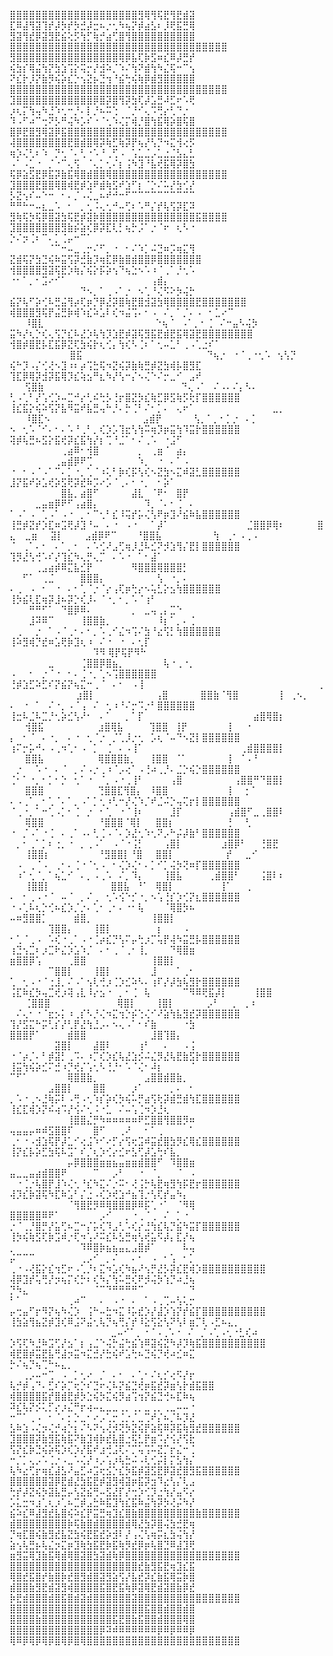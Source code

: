 ⣿⣿⣿⣿⣿⣿⣿⣿⣿⣿⣿⣿⣿⣿⣿⣿⣿⣿⣿⣿⣻⢿⢻⢯⣟⢻⣟⣾⣽ ⣏⠿⣼⢻⣽⢹⡞⡼⡳⡞⡳⣚⡼⣒⠦⡐⢂⠳⢦⡝⡾⣴⣣⠆⡸⢟⣯⣛⢿ ⣻⣽⢻⣞⡿⣽⣻⣟⣮⢕⡫⢳⡋⢷⡚⣴⢋⣿⢻⣿⣿⣿⣿⣿⣿⣿⣿⣿⣿ ⣿⣿⣿⣿⣿⣿⣿⣿⣿⣿⣿⣿⣿⣿⣿⣿⣿⣿⣿⣿⣿⣿⣿⣿⣿⣿⣿⣿⣿⣿⣿⣿⣿⣿
⣻⣿⣿⣿⣿⣿⣿⣿⣿⣿⣿⣿⣿⣿⣿⣿⣿⢿⡿⣧⢏⡷⣫⠶⣎⠿⡼⣛⡞ ⢮⣳⡎⢿⣬⢳⡝⣳⣱⢩⡕⢭⡒⡜⣺⠵⡈⠱⠌⢳⠝⣾⢳⠳⣌⢯⠒⠉⢢ ⠝⣎⡗⡸⡝⣷⡻⢮⡵⣎⡑⢢⣝⡦⣙⢲⠘⣮⢓⢮⢷⡿⣾⣻⣿⣿⣿⣿⣿ ⣿⣿⣿⣿⣿⣿⣿⣿⣿⣿⣿⣿⣿⣿⣿⣿⣿⣿⣿⣿⣿⣿⣿⣿⣿⣿⣿⣿⣿⣿⣿⣿⣿⣿
⣹⣿⣿⣿⣿⣿⣿⣿⣿⣿⣿⣿⣿⡿⣿⡽⣿⢻⡽⣳⢏⡼⣡⣛⠼⣋⠖⠡⢟ ⡰⢆⡍⢳⢤⠳⣘⠱⢂⠒⡘⠄⡇⡘⠦⠭⢑⠀⠈⡘⠊⢄⠩⢛⡔⢃⠙⡐⠀ ⠹⠠⠋⠴⠉⢒⠝⡣⠛⢬⠳⡡⠎⠐⠈⢂⠱⢌⡍⢾⡘⣿⢳⣯⢿⡵⣿⢯⣿ ⣿⡿⣟⣿⣻⢿⣽⡿⣯⣿⣿⣿⣿⣿⣿⣿⣿⣿⣿⣿⣿⣿⣿⣿⣿⣿⣿⣿⣿⣿⣿⣿⣿⣿
⢼⣿⣿⣿⣿⣿⣿⣿⣿⣟⣿⣾⣿⢿⡽⢷⣋⢷⡽⡟⢦⡜⢣⡙⠲⣍⢺⢔⡫ ⢶⡱⢌⢃⠆⠱⠀⡙⢂⠈⠄⢃⠐⠡⠘⢀⢋⠠⠀⢡⣁⣈⡠⣁⣐⣈⣣⣄⣃ ⠠⠁⠠⣁⠐⠀⡈⠐⠉⢄⢫⠀⠈⢄⡁⢂⠌⡆⢨⠳⣹⠘⣧⢞⣯⢿⡽⣿⣳ ⢯⡿⣵⣫⣟⡿⣯⡽⣷⣯⢿⣿⣾⣿⣿⢿⣿⣿⣿⣿⣿⣿⣿⣿⣿⣿⣿⣿⣿⣿⣿⣿⣿⣿
⣹⣿⣿⣿⣟⣿⣿⢿⣿⢾⣟⡾⣱⠟⣾⢷⣫⠞⣱⠋⡆⠈⡑⠌⠥⡜⣳⢊⡜ ⡣⣝⢢⠎⠤⠑⠒⠀⠂⠄⡈⠠⢌⣀⠦⠞⠚⠒⠋⠉⠉⠉⠉⠉⠉⠉⠉⠉⠉ ⠛⠛⠓⠒⠤⣆⣀⠡⠀⠂⠀⡀⢂⠨⢄⢂⠚⠤⢋⠆⠡⠛⡌⡞⢧⢫⡽⣏⠽ ⣻⢷⢯⡳⢯⡿⣿⣽⣳⢯⣟⡾⣽⡷⣿⣿⣿⣿⣿⣿⣿⣿⣿⣿⣿⣿⣿⣿⣿⣯⣿⣿⣿⣿
⣹⣿⣿⣿⣿⣿⣿⣿⣻⣷⡮⣵⢎⡿⡽⣏⢇⡃⢦⡓⡨⠁⡐⠈⠖⠀⢆⠣⠐ ⡑⠌⡲⢈⠆⠉⠄⡁⢈⡤⠒⠉⠁⠀⠀⠀⠀⠀⠀⠀⠀⠀⠀⠀⠀⠀⠀⠀⠀⠀⠀⠀⠀⠀⠀⠀⠀ ⠀⠀⠀⠀⠀⠀⠈⠉⠒⠤⣀⢀⡒⠌⠋⡀⠐⠀⠂⠌⠱⡁⠬⣙⠶⡩⢶⣍⢻ ⣝⣾⢯⡝⣳⣙⢮⠷⣭⢫⡽⣚⣷⡹⢶⣏⡿⣷⣿⣾⣿⣿⡿⣿⣿⣿⣿⣿⣿⣿
⢺⣿⣿⣿⣿⣻⣽⢯⣟⡱⢷⡌⢮⡕⡯⡵⢢⠙⢦⣑⠢⠡⠰⠈⢀⠁⡘⢂⠡ ⠐⠂⠁⡀⠂⣩⠔⠊⠁⠀⠀⠀⠀⠀⠀⠀⠀⠀⠀⠀⠀⠀⢠⣾⡄⠀⠀⠀⠀ ⠀⠀⠀⠀⠀⠀⠀⠀⠀⠀⠀⠙⠢⡀⠁⢀⠠⠁⡐⠀⠢⢁⠘⢌⠫⠕⡳⢬⡓ ⣮⡝⢧⠋⡵⢊⠧⣛⣬⢻⡴⢏⡶⡙⡿⣜⡽⣿⢷⣟⣿⣺⣽⣳⢿⣿⣿⣿⣿⣟⣿⣿⣿⣿⣿⣿⣿
⢾⣿⣿⣿⣻⢯⡟⣬⣛⡷⢾⠱⣎⠵⣡⠇⢎⠲⣬⢩⠄⠂⠠⠀⠌⡀⠁⡈⠄⠠⠀⠂⣁⠔⠉⠀⠀⠀⠀⠀⠀⠀⠀⠀⠀⠀⠀⠀⠀⠀ ⠀⠸⣿⣇⠀⠀⠀⠀ ⠀⠀⠀⠀⠀⠀⠀⠀⠀⠀⠀⠀⠀⠑⢦⠈⠀⠠⠁⡀⠂⢈⠀⠌⠒⣤⠣⢬⡳ ⣭⠳⡜⢆⡑⢎⢄⢫⡙⣎⠧⣜⡱⢧⢳⡹⣱⣟⡾⣽⢯⣻⣯⣟⣾⣟⣯⢿⣽⣟⣿⣿⣿⣿⣿⣿⣿⣿
⢺⣿⡾⣿⣟⡧⣏⣯⡿⣝⢏⣳⢮⡗⢆⢊⡄⢳⢎⠣⢈⠆⠁⢂⠤⣁⠃⢀⠠⢁⣐⠎⠁⠀⠀⠀⠀⠀⠀⠀⠀⠀⠀⠀⠀⠀⠀⠀⠀⠀⠀⠀⠀⠀⠀⠀ ⠀⠀⣿⣯⠀⠀⠀⠀ ⠀⠀⠀⠀⠀⠀⠀⠀⠀⠀⠀⠀⠀⠀⠀⠙⢦⡐⠀⠐⠈⢀⠐⢂⠡⠀⢢⢣⡙ ⢮⠓⡹⠠⡌⢊⢜⠢⣹⠰⠆⡴⢩⣓⢯⠲⣝⢮⡽⣷⢷⣛⡾⣝⣳⢾⡧⣿⣻⣏
⢹⣏⡿⢿⡽⣺⡽⣯⢿⡹⣎⢵⣢⠛⣆⠳⡜⢣⠒⡌⠢⢌⠑⠌⡒⣀⠊⠀⣠⠞⠀⠀⠀⠀⠀⠀⠀⠀⠀⠀⠀⠀⠀⠀⠀⠀⠀⠀⠀⠀ ⠀⢫⣿⣷⠀⠀⠀⠀ ⠀⠀⠀⠀⠀⠀⠀⠀⠀⠀⠀⠀⠀⠀⠀⠀⠀⠙⢄⠠⠁⠀⠌⠠⠄⠌⡄⠣⠄ ⢃⠠⢁⠃⡜⢡⢊⡱⠤⣉⠚⡔⢃⠮⢓⡣⢘⡖⣿⣝⡳⣎⢷⣋⡿⣫⢷⡫⢗⡏⣿⣿⣿⣿⣿⣿
⢸⣎⣯⡕⢮⠵⢫⡝⣧⠻⣭⠞⣧⣛⢤⠓⡘⠄⡓⢈⠃⠌⠂⡁⠄⠀⢄⠖⠁⠀⠀⠀⠀⠀⠀⠀⠀⠀⠀⠀⠀⣀⡀⠀⠀⠀⠀⠀⠀⠀ ⠀⠸⣿⣏⠢⠀⠀⠀ ⠀⠀⠀⠀⠀⠀⠀⠀⠀⠀⠀⣠⣾⡟⠀⠀⠀⠀⠀⢣⡀⠁⡀⠂⡁⡐⠀⠄⡁ ⠢⠀⢂⠡⠈⠊⠄⠂⠄⠡⠘⢀⠃⡀⢎⡱⡡⢹⣖⢣⢳⠭⢶⡹⡶⣭⢳⠹⣭⡗⣿⣿⣿⣿⣿⣿
⢽⡾⢧⣛⠦⣫⡕⣯⢞⡽⣎⣯⢳⡜⡆⢉⠘⣈⠁⠂⠌⢀⠡⠀⠐⣨⠋⠀⠀ ⠀⠀⠀⠀⠀⠀⠀⠀⢀⣴⠿⠂⢺⣿⠀⠀⠀⠀⠀⠀⡀⠀⢀⣶⠈⠀⣴⡄⠀ ⠀⠀⠀⠀⠀⠀⠀⢀⣤⣾⡿⠟⢉⠀⠀⠀⠀⠀⠀⠀⠱⡀⠀⠐⠀⠄⠁⠠⠀ ⠐⠀⠂⠠⠈⠠⠁⠉⠄⡁⠐⡀⢁⠈⠰⢅⠃⡷⢎⡯⢣⢎⠢⣝⣳⠢⣍⠾⣽⣃⣿⣿⣿⣿⣿⣿
⣸⡝⣯⠞⡵⣡⢞⡵⣫⢟⡽⣞⠷⡩⠔⡡⠈⢀⠄⠂⠐⡀⠀⠂⡵⠁⠀⠀⠀ ⠀⠀⠀⠀⠀⠀⠀⠀⣿⣧⡀⣴⣿⠋⠀⠀⠀⠀⠀⣼⣇⠀⠈⠟⠂⠀⣿⡟⠀ ⠀⠀⠀⠀⣀⣤⣶⡿⠟⠋⢠⣴⣿⡄⠀⠀⠀⠀⠀⠀⠀⠹⡀⠈⠄⠂⢈⠀⠄ ⠁⠠⠁⠠⠀⢁⠠⠁⠠⠐⠀⡀⠂⠉⢂⠃⣎⠸⢭⡞⡥⢌⢣⠟⡶⣹⠜⣮⠷⣧⣿⣿⣿⣿⣿⣿
⢸⣛⡾⣝⡞⡱⣏⠶⣩⢟⡼⣹⠘⠤⠀⠄⠐⠀⠠⠐⠀⠀⠁⡼⠁⠀⠀⠀⠀⠀⠀⠀⠀⠀⠀⠀⠀⣈⣿⣿⡿⢿⠆⠀⠀⠀⠀⠀⣿⣄ ⠀⣀⣶⠀⠀⣽⡇⠀ ⠀⠀⣠⣾⡿⠟⠉⠀⠀⠀⠘⣿⣿⣧⠀⠀⠀⠀⠀⠀⠀⠀⢳⠀⢀⠂⠠⢀⠠ ⠈⠀⢀⠁⠄⠂⠀⠄⠁⡀⠂⠀⠄⠡⢊⠜⣠⢋⢶⡸⣘⠧⣊⠝⡺⣱⢻⡌⣟⡇⣿⣿⣿⣿⣿⣿
⢹⡻⣜⢣⢚⠡⠎⡜⢹⣎⠳⢄⡛⢄⡉⠀⠄⠡⠐⠀⠁⠂⣼⠁⠀⠀⠀⠀⠀ ⠀⠀⠀⠀⢀⣠⣴⡾⠿⣍⣧⣊⡟⠀⠀⠀⠀⠀⠀⠻⣿⣿⣿⢿⣿⣿⣿⡃⠀ ⠀⠀⠋⠁⠀⢀⣈⠀⠀⠀⠀⣿⣿⣿⡄⠀⠀⠀⠀⠀⠀⠀⠀⢣⠀⠐⡀⠄⠀ ⠄⢀⠀⠠⠀⠂⠀⠐⠀⠄⠂⢁⠈⡐⠈⡔⢠⢏⡶⢓⡔⠢⢥⣃⡕⣢⢳⣿⣿⣿⣿⣿⣿
⢸⡳⣮⢇⣏⢶⡽⣸⠦⡽⡑⢎⡸⠄⠈⠐⡀⠂⡀⠡⠈⢰⠃⠀⠀⠀⠀⠀⠀ ⠀⠀⠀⠛⠛⠋⠁⠀⠙⣿⡿⠿⠄⠀⠀⠀⠀⠀⠀⡀⠀⣀⢤⢀⡄⣉⠑⠀⠀ ⠀⠀⠀⣸⠽⠿⠉⠀⠀⠀⠀⢸⣿⣿⣷⡀⠀⠀⠀⠀⠀⠀⠀⠸⡆⠁⡀⠄⢈ ⠀⢀⠀⠀⡐⠀⠁⠠⠈⢀⠂⠄⠂⡀⠡⢀⠊⣌⠲⢩⠌⣳⠘⣔⢫⡃⢳⣿⣿⣿⣿⣿⣿
⢸⠵⣻⢾⡙⣞⠶⣡⢟⡷⣹⢆⠰⠀⠌⠐⠀⠐⠀⠄⢂⡏⠀⠀⠀⠀⠀⠀⠀⠀⠀⠀⠀⠀⠀⠀⠀⠀⠀⠀⠀⠀⠀⠀⠀⠀⠀⠀⠀⠀⠀⠀⠀⠀⠀⠀⠀⠀⠀⠀⠀⠀⠹⠻ ⢿⡟⢯⡟⠻⠓⠀⠀ ⠀⠀⠀⠀⠀⠀⣀⠀⠀⠀⠀⢈⣿⣿⡿⣿⣦⡀⠀⠀⠀⠀⠀⠀⢧⠐⢀⠐⡀ ⠠⠀⠀⠂⠀⡐⠈⠐⠀⠂⠄⢈⠐⡀⢁⠢⢩⣿⣿⣿⣿⣿⣿
⢘⡾⣱⣋⠵⣋⠎⡝⣮⡝⢦⣍⠒⢀⠈⠀⠄⠂⠀⠠⢸⠀⠀⠀⠀⠀⠀⠀⠀⠀⠀⠀⠀⠀⠀⠀⠀⠀⠀⠀⠀⠀⠀⠀⠀⠀⠀⠀⢀⠀⠀⠀⠀⠀⠀⠀⠀⠀ ⠀⣰⣿⡇⠀⠀⠀⠀ ⠀⠀⠀⠀⠀⢠⣿⠀⠀⠀⠀⠀⣿⣿⣷⠈⢻⣿⠀⠀⠀⠀⠀⠀⢸⠀⢀⠢⡀ ⠄⠀⠐⠀⠁⠀⠌⠐⡀⠠⠈⢠⠀⠌⠀⢂⠰⠘⠌⡒⠩⡐⠃⣿⣿⣿⣿⣿⣿
⢸⣒⠧⣈⠧⣉⡘⢂⡵⣊⢣⠜⠂⠀⠄⠁⠀⠀⡀⠁⡏⠀⠀⠀⠀⠀⠀⠀⠀⠀⠀⠀⠀⠀⠀⠀⠀⠀⣴⣿⢿⣿⡆⠀⠀⠀⠀⠀⠀⠀ ⠀⢺⣿⣯⠀⠀⠀⠀ ⠀⠀⠀⠀⣰⣿⢿⣧⠀⠀⠀⠀⢹⣿⣿⠀⢸⡟⠀⠀⠀⠀⠀⠀⢸⠀⠀⠐⠀ ⡄⠀⠂⠈⠀⠄⠐⡀⠀⠄⠐⠀⢂⠈⡐⠀⡈⢁⡸⡐⢂⠀⡡⢆⠈⠤⠙⠢⣝⡇⣿⣿⣿⣿⣿⣿
⢰⠍⡒⡥⠚⠄⠠⢀⠲⢁⠂⠠⠀⡁⠀⢈⠀⠄⠠⢸⠁⠀⠀⠀⠀⠀⠀⠀⠀⠀⠀⠀⠀⠀⠀⠀⢀⣾⣿⣿⣿⣿⡇⠀⠀⠀⠀⠀⠀⠀ ⠀⣿⣿⣧⠀⠀⠀⠀ ⠀⠀⠀⠀⢿⣿⣿⣿⣷⡀⠀⠀⢸⣿⣿⠀⠈⠁⠀⠀⠀⠀⠀⠀⢸⠀⠈⠠⠘ ⠀⡐⠀⠀⠡⠐⠀⠄⠈⠀⡀⠌⠠⡐⢀⠰⠈⡠⢔⠁⠠⢘⠴⢀⡘⠄⣈⡑⢮⡑⣿⣿⣿⣿⣿⣿
⢈⠂⠁⠐⡀⠂⡁⠂⡑⠀⢂⠁⠐⠀⠈⡀⠠⠐⢀⢸⠃⠀⠀⠀⠀⢠⣿⠀⠀⠀⠀⠀⠀⠀⠀⢠⣿⣿⠛⠙⣿⣿⡇⠀⠀⠀⠀⠀⠀⠀ ⠀⣿⣿⣿⠀⠀⠀⠀ ⠀⠀⠀⠀⢙⣿⣿⣏⢻⣿⡄⠀⠸⣿⣿⠀⠀⠀⠀⠀⠀⠀⠀⠀⢸⠀⠀⡂⠁ ⠄⠠⢀⠁⡀⠂⢁⠈⠄⠁⡀⠠⠁⡁⢂⠰⢃⠒⡜⢌⠱⡈⠞⣈⠬⡑⢤⢍⡖⡇⣿⣿⣿⣿⣿⣿
⠈⢀⠐⡀⠁⠒⢁⠠⡁⠂⢈⠀⡐⠀⠂⢁⠀⠐⠈⢸⠆⠀⠀⠀⠀⣸⡏⠀⠀⠀⠀⠀⠀⠀⢠⣾⣿⠋⣀⢀⣿⣿⠇⠀⠀⠀⠀⠀⠀⠀ ⠀⢿⣿⣿⠀⠀⠀⠀ ⠀⠀⠀⠀⠘⣿⣿⣿⠈⢿⡇⠀⠀⣿⣿⡆⠀⠀⠀⠀⠀⠀⠀⠀⢘⠀⠀⢃⠀ ⠐⠀⡈⠠⠁⠐⢈⠀⠄⢀⠁⠠⠄⢃⢈⠠⠈⠄⡱⣜⢂⠱⢂⠝⡠⠓⡬⡼⣷⠃⣿⣿⣿⣿⣿⣿
⠀⡀⠂⢀⠁⡁⠆⢐⡀⠐⠀⡀⢀⠠⠁⠀⠠⠈⠐⢨⡃⠀⠀⠀⢠⣿⡇⠀⠀⠀⠀⠀⠀⣰⣿⡿⠃⠀⠀⢘⣿⣟⠀⠀⠀⠀⠀⠀⠀⠀ ⠀⢸⣿⣿⡆⠀⠀⠀ ⠀⠀⠀⠀⠘⣻⣿⣿⡇⠘⣿⠀⠀⣿⣿⡇⠀⠀⠀⠀⠀⠀⠀⠀⡞⠀⠀⣀⠊ ⠀⠠⠀⢀⠈⠠⠀⢀⠂⠄⢈⠐⠈⢂⠠⠀⠂⢌⡱⢌⠂⠄⡁⠊⡁⢬⡳⢝⠶⡏⣿⣿⣿⣿⣿⣿
⠀⠰⠁⢂⠈⡀⠁⢦⣁⠊⠀⠄⡀⠠⢀⠡⠀⠌⡀⠹⡄⠀⠀⠀⢸⣿⣧⠀⠀⠀⠀⢀⣾⣿⣿⠃⠀⠀⠀⢨⣿⠇⠆⠀⠀⠀⠀⠀⠀⠀ ⠀⢸⣿⣿⡇⠀⠀⠀ ⠀⠀⠀⠀⠀⠀⣿⣿⣧⠀⠘⠁⠀⢿⣿⡇⠀⠀⠀⠀⠀⠀⠀⢸⠁⠀⠀⢀⠀ ⠄⠀⠂⢀⠠⠐⠈⠀⠤⠈⠀⡀⠌⢀⠀⢂⠡⢪⠑⡊⠐⡀⠢⢡⢘⡎⡱⢊⡝⣆⣿⣿⣿⣿⣿⣿
⠐⠠⢁⠧⢆⡑⢊⠦⣎⡱⡈⡐⠄⢁⠂⢀⠂⠄⠐⠂⢧⠀⠀⠀⠈⢿⣿⡳⠦ ⠤⠶⣻⣿⣿⡁⠀⠀⠀⠀⣾⣿⡀⠀⠀⠀⠀⠀⠀⠀⠀⠀⢸⣿⣿⡇⠀⠀⠀ ⠀⠀⠀⠀⠀⠀⢹⣿⣿⡄⠀⠀⠀⢸⣿⡇⠀⠀⠀⠀⠀⠀⠀⡆⠀⠀⠀⠠⠀ ⠂⢁⠈⢀⠠⠀⠡⢎⠐⢀⠁⠠⠐⢈⡴⣎⡙⢣⠍⡤⢓⡰⡉⢥⡟⢼⠳⣭⣛⡧⣿⣿⣿⣿⣿⣿
⢰⣙⢢⣉⠆⡰⣉⠗⣌⡱⣡⠱⡈⠀⠄⠂⢀⠈⢀⠂⢸⡀⠀⠀⠀⠙⢿⣿⣶ ⣶⣿⣿⡿⢡⠀⠀⠀⠀⢀⣿⣿⠀⠀⠀⠀⠀⠀⠀⠀⠀⠀⢸⣿⣿⡇⠀⠀⠀ ⠀⠀⠀⠀⠀⠀⠉⣿⣿⡇⠀⠀⠀⢸⣿⡇⠀⠀⠀⠀⠀⠀⣸⠀⠀⠀⠁⢀⠂ ⢁⠀⢂⠠⠐⠈⢐⣸⡀⠌⠠⠁⢢⢇⢚⡰⢈⡱⣊⠵⠣⠄⢰⠏⡜⡼⣳⢧⣻⡗⣿⣿⣿⣿⣿⣿
⢨⣏⠷⣎⡳⢤⣉⢞⡰⢽⢠⣇⠸⡔⣢⠐⠀⡀⠂⢈⠀⢧⠀⠀⠀⠀⠀⠉⠻⠿⢟⣯⡼⡇⠀⠀⠀⠀⢸⣿⣿⠀⠀⠀⠀⠀⠀⠀⠀⠀ ⠀⢈⣿⣿⣿⠀⠀⠀ ⠀⠀⠀⠀⠀⠀⠀⢿⣿⡇⠀⠀⠀⢸⣿⡇⠀⠀⠀⠀⠀⡠⠃⠀⠀⡀⠀⡀⠆ ⠀⠌⢄⠂⠐⠈⣖⡢⡅⠰⢀⡎⠣⡘⢌⠲⣍⢲⡑⡮⢑⢌⠊⠜⣵⢳⣧⣻⣞⡽⣿⣿⣿⣿⣿⣿
⢹⡜⣫⣍⠓⡭⢃⡎⡜⢃⡟⣜⢳⣘⡠⠄⠢⢄⠠⠁⠂⠎⣷⠀⠀⠀⠀⠐⣳ ⣿⣿⣿⡟⠁⠀⠀⠀⠀⣾⣿⣿⠀⠀⠀⠀⠀⠀⠀⠀⠀⠀⣸⣿⢹⣿⡄⠀⠀ ⠀⠀⠀⠀⠀⠀⠀⣽⣿⡇⠀⠀⠀⣼⣿⠇⠀⠀⠀⠀⢰⠃⠀⠀⠄⠀⠀⠠⢨ ⠐⠈⡴⡈⠄⠃⡾⣽⡃⢀⠩⠄⠰⡉⢎⡱⣎⢧⣜⣱⡪⠬⣌⡻⣜⢧⣟⣷⣫⡗⣿⣿⣿⣿⣿⣿
⢸⣭⢳⢮⡵⣊⠍⣚⠰⡙⢞⡌⢡⢂⠣⢘⡘⠂⠡⠈⢌⠂⠼⡆⠀⠀⠀⠀⠈ ⠉⠋⠁⠀⠀⠀⠀⠀⠀⢿⣿⣿⣷⡀⠀⠀⠀⠀⠀⠀⠀⣠⣿⣿⣾⣿⣷⡀⠀ ⠀⠀⠀⠀⠀⠀⣠⣿⣿⡇⠀⠀⠀⣿⣿⠀⠀⠀⠀⡰⠁⠀⠀⠀⠀⡀⠄⠀⠂ ⡀⠡⠐⢀⠢⣘⢷⡭⠇⠠⢛⠠⢂⠱⡎⡵⢎⡳⢮⠥⡛⣴⢫⢗⡽⣾⣛⣾⢳⣏⣿⣿⣿⣿⣿⣿
⢸⣎⣏⢾⡱⡝⠮⢴⠩⡜⢪⠌⢂⠨⠐⣁⠀⠌⠤⢡⢈⠲⡱⣘⢆⠀⠀⠀⠀ ⠀⠀⠀⠀⠀⠀⠀⠀⠀⢸⣿⣿⣌⡛⠳⠶⠶⠶⠶⠶⠟⣋⣿⣿⢻⣿⣿⡻⠶ ⢤⣤⣤⡤⠶⠾⣫⣿⣿⠏⠀⠀⠀⣿⠋⠀⠀⢀⠜⠀⠀⠂⠁⢀⠀⠀⠀⠀⠁ ⢀⠂⠐⠠⣺⣱⢯⡟⡼⣁⠊⢔⣨⠱⠊⠔⡋⡔⢫⢖⣩⠾⣭⣞⣿⣳⡻⣎⢿⣎⣿⣿⣿⣿⣿⣿
⢸⡝⣎⡧⡵⣋⣳⢯⠧⣩⠁⠎⡈⢆⡱⢊⡔⣊⠖⣣⢋⡼⣡⢓⠎⣧⡀⠀⠀ ⠀⠀⠀⠀⠀⠀⠀⠀⠀⡤⡿⣿⣿⣿⣶⣶⣦⣤⣶⣶⣾⣿⣿⠋⠀⠹⣿⣿⣶ ⣤⣀⣀⣤⣴⣾⣿⣿⠟⠀⠀⠀⠀⠉⠀⠀⡠⠃⠀⠀⠐⠀⠈⡀⠀⠀⠈⠀⠠ ⠀⠐⢈⡐⢧⣿⡟⣸⠱⢌⢂⠘⣎⠳⣍⠌⡐⠭⠂⢜⢨⡓⢧⣟⢶⣻⢳⡯⣟⡖⣿⣿⣿⣿⣿⣿
⢼⡹⣎⡷⣽⢯⠳⣏⠷⣡⠃⡌⣐⠠⢎⡱⢞⣱⠚⣦⢹⡐⢣⢏⡞⣤⠳⡄⠀ ⠀⠀⠀⠀⠀⠀⠀⠀⠀⠈⢻⣿⣟⡻⠿⢿⣿⣿⣿⡿⠿⡯⢁⠐⠁⠀⠈⠻⢿ ⣿⣿⣿⣿⣿⠿⠟⠁⠀⠀⠀⠀⠀⠀⡠⠊⠀⠀⡀⠐⢀⠈⢀⠀⠌⠀⡁⠐⠀ ⡐⠈⢀⡘⣿⡛⡜⣥⢋⠦⣉⠒⡌⡥⢎⠹⣠⢃⠡⢎⡔⣘⢳⣎⢧⡙⣮⠳⣭⡏⣿⣿⣿⣿⣿⣿
⢸⡳⢮⢷⣫⢏⡷⣩⠾⡐⢏⠲⢡⠜⠭⣎⠧⣣⣛⢶⢣⢞⣥⠫⡼⡄⣏⡜⢦ ⡀⠀⠀⠀⠀⠀⠀⠀⠀⠀⠀⠹⠿⣿⡷⣦⣦⣤⣄⣠⣿⡾⠁⠀⠀⠀⠀⠧⢤ ⡬⠉⠉⠉⠀⠀⠀⠀⠀⠀⠀⢀⡠⠊⠀⡀⠌⠀⠀⠄⠂⠀⠠⠀⠂⢡⠀⠂⡁ ⢀⠐⠠⢜⣯⡕⣎⢲⣋⠖⠠⢁⡘⠆⣍⠲⣡⢎⠳⣦⠜⢢⡛⣜⡣⡽⣎⣟⢾⡱⣿⣿⣿⣿⣿⣿⣿⣿⣿⣿
⢼⡿⣹⡞⢥⢛⡜⡲⢦⡍⢎⡓⠆⢎⠳⡌⢳⠥⣛⢎⠟⡺⢬⡳⢱⡙⠴⣘⢦ ⡙⠳⣄⠀⠀⠀⠀⠀⠀⠀⠀⠀⠀⠈⠉⠙⠛⠛⠛⠛⠉⠀⠀⠀⠀⠀⠀⠀⠙ ⠃⠁⠀⠀⠀⠀⠀⠀⠀⢀⠴⠉⠀⠀⠄⠀⠠⠐⠀⠄⠀⠁⠠⢀⢉⠤⢣⢅⡒ ⡤⢒⣤⠋⡖⠻⡝⢦⠳⢌⡱⠀⢨⠓⠤⣓⠲⣍⠸⡥⣞⡱⡜⣼⡱⢱⡝⡞⣮⡏⣿⣿⣿⣿⣿⣿⣿⣿⣿⣿
⢸⣳⣵⢻⣦⣝⡾⣹⢎⠿⣨⠝⣬⢂⢧⡙⢦⢛⡌⡞⠸⣕⢫⣕⢣⠝⢣⠇⣶⡉⢇⠠⣋⠦⣄⡀⠀⠀⠀⠀⠀⠀⠀⠀⠀⠀⠀⠀⠀⠀ ⠀⠀⠀⠀⠀⠀⠀⠀ ⠀⠀⠀⠀⠀⠀⣀⠤⠊⠁⡀⠐⠈⠠⢀⠡⠐⠀⠌⠀⡈⠠⢁⠠⢂⠐⣃⢎⠴ ⡱⢫⢏⠳⣘⠷⣩⢋⡜⣢⠁⡆⢠⣈⠑⢬⡓⣬⢓⣮⢱⠿⣽⢮⣝⠳⡼⡹⢷⣯⣿⣿⣿⣿⣿⣿⣿⣿⣿⣿
⢾⣟⣿⡾⣭⣟⣧⢛⣼⡲⣭⠲⣍⣚⡜⣓⢮⠞⣡⢓⠦⣙⢮⡙⢞⠴⣊⠶⣍ ⡓⠌⢦⡙⢦⢉⠓⠦⣄⡀⠀⠀⠀⠀⠀⠀⠀⠀⠀⠀⠀⠀⠀⠀⠀⠀⠀⠀⠀⠀⠀⠀⠀⠀⠀⠀⠀ ⠀⠀⢀⡠⠤⠒⢉⠀⠠⠀⡁⢂⠔⠀⡈⠀⠄⠂⠀⠄⢁⠂⠌⢆⡊⢔⠫⡜⡖ ⢧⡚⡾⢠⠙⠄⣋⠎⡵⡉⢖⡑⠎⣙⠖⢌⠧⡝⣮⣙⢞⡶⣯⣞⡽⣶⢣⡗⣾⣯⣿⣿
⢾⣿⣿⣿⣿⣯⡞⣿⣾⣟⡾⡳⣑⢮⡳⣍⢮⡻⣴⢩⢲⡝⣮⣙⢚⠦⣏⠷⢦ ⠽⣎⢧⡝⡪⢅⡋⡔⡰⣌⠛⡖⢴⠤⣄⣀⣀⢀⡀⢀⡀⣀⢀⡀⢀⣀⠤⠤⠐ ⠒⠉⠁⢀⠠⠀⠂⠈⠄⡂⡑⣀⠂⠔⡠⢁⡒⢈⡐⡈⣀⢉⠞⡌⠦⡈⠧⡹⣜ ⣣⠷⣱⠠⢌⡲⢌⡚⢴⡑⡆⠌⠣⠝⢢⢜⡺⢝⡳⣝⢮⡟⣵⢯⠿⡽⣯⢷⣻⣞⣿⣿⣿⣿⣿⣿
⣹⣿⣿⣿⡽⣷⣻⣯⢷⣯⠝⣷⣹⢾⡷⣞⣧⣿⣐⢯⣃⡟⣶⠩⡜⢪⡜⢫⣗ ⢫⡝⣎⡷⣙⢮⡵⢯⡱⢎⡱⡜⣯⠞⣰⢚⣨⢏⠌⡉⢥⢩⠥⣝⡉⡖⣌⠒⢈ ⠒⡈⡁⢄⡠⠡⢈⡐⠠⣀⠡⢌⡜⠰⡠⢡⡰⢧⣓⠬⠠⢇⢊⡬⡇⡍⣣⢳⡌ ⢧⠳⣔⢋⡖⢶⣎⣼⣣⠜⣤⣋⠴⣩⢖⣪⡑⣎⡳⣯⡾⣽⣫⣟⡿⣽⣞⣿⣻⣯⣿⣿⣿⣿⣿⣿
⣿⣿⣿⣿⣿⣿⣽⡿⣟⣾⣜⣳⣯⣟⡾⣽⣻⢾⣽⡶⣯⡽⣲⠹⣔⢣⡌⢇⣠ ⢓⡞⡼⣝⢮⡳⣽⣧⣛⡤⢣⣝⣮⢛⠤⣫⣜⡏⡜⢒⡱⢊⡹⣐⢳⡜⣤⠫⡔ ⡡⣅⣒⠲⣰⢁⢆⡰⢁⠦⣉⡾⣠⣓⠷⣯⣹⢳⣎⣯⠷⣬⢳⡽⡳⢜⡬⠳⡜ ⣮⠵⣎⠿⣼⣻⣞⣧⣿⢮⠵⣎⡟⣭⣛⢶⣹⣎⣿⣷⣿⣿⣿⣿⣿⣿⣿⣿⣿⣷⣿⣿⣿⣿⣿⣿
⣾⣿⣿⣿⣿⣿⣿⣿⣿⡷⢯⣷⣿⣾⣿⣿⣿⣿⣾⢿⣜⣳⡽⣿⢬⣳⣚⣟⢶ ⡙⢶⣏⣿⢮⣷⣻⣞⣧⣝⣳⢮⣟⣯⣞⡵⣺⠇⡜⢠⢌⢣⢶⡭⣆⣳⢬⢳⡜ ⣵⢢⢧⣛⡦⢧⣌⡲⣍⡶⣹⢷⣳⣯⣟⡷⣯⢷⡻⣞⡿⡶⢧⣿⣙⠿⣼⣹⢟ ⣶⣻⣭⢿⣹⣷⣯⢿⣾⢿⣿⣽⣿⣳⣽⣾⢷⡿⣿⣿⣿⣿⣿⣿⣿⣿⣿⣿⣿⣿⣿⣿⣿⣿⣿⣿
⣿⣿⣿⣿⣿⣿⣿⣿⣿⣿⣿⣿⣿⣿⣿⣿⣿⣿⣿⣿⣞⣷⣻⣯⣟⢶⣹⣎⣯ ⢿⣿⣞⣯⣿⡞⣷⣿⡷⣞⣿⣻⣾⣿⣽⣻⣵⢫⡜⣧⣞⡽⣎⣷⣯⢿⣭⡷⣿ ⣾⣿⣿⣷⣻⣟⣾⣽⣻⢾⣿⣿⣿⣿⣯⣿⣟⣯⢷⡿⣽⢿⣟⣾⣽⣿⣷⡿⣞ ⡷⣟⣾⣿⣿⣿⣾⣿⣯⣿⣾⣽⣾⣿⣿⣿⣿⣿⣿⣽⣿⣿⣿⣿⣿⣿⣿⣿⣿⣿⣿⣿⣿⣿⣿⣿
⣿⣿⣿⣿⣿⣿⣿⣿⣿⣿⣿⣿⣿⣿⣿⣿⣿⣿⣿⣿⣿⣯⣿⣿⣾⣿⣿⣾⣿ ⣿⣿⣿⣿⣷⣿⣿⣿⣿⣿⣿⣿⣿⣿⣿⣿⣯⣟⣿⣷⣯⣿⣿⣾⣿⣿⣿⢿⣿ ⣿⣿⣿⣿⣿⣿⣿⣿⣿⣿⣿⣿⣿⣿⡿⠽⠾⠿⠿⠿⠿⠿⠿⡿⠿⡿⠿⠿⡿ ⢿⠿⡿⢿⡿⢿⡿⣿⢿⡿⣿⢿⣿⣿⣿⣿⣿⣿⣿⣿⣿⣿⣿⣿⣿⣿⣿⣿⣿⣿⣿⣿⣿⣿⣿⣿
